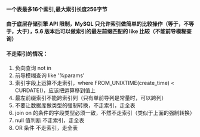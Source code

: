 #### 一个表最多16个索引,最大索引长度256字节
#### 由于底层存储引擎 API 限制，MySQL 只允许索引做简单的比较操作（等于，不等于，大于），5.6 版本后可以做索引的最左前缀匹配的 like 比较（不能前导模糊查询）  

#### 不走索引的情况：
1. 负向查询 not in 
2. 前导模糊查询 like '%params'
3. 索引字段上运算不走索引，where FROM_UNIXTIME(create_time) < CURDATE()，应该把运算移到值上  
4. 最左前缀索引不能跨索引列（只有单前导列是常量时，可以跨列）  
5. 不要让数据库做类型的强制转换，不走索引，走全表  
6. join on 的条件的字段类型必须一致，不然不走索引（类似于上面的强制转换） 
7. null 值判断 不走索引，走全表  
8. OR 条件 不走索引，走全表
